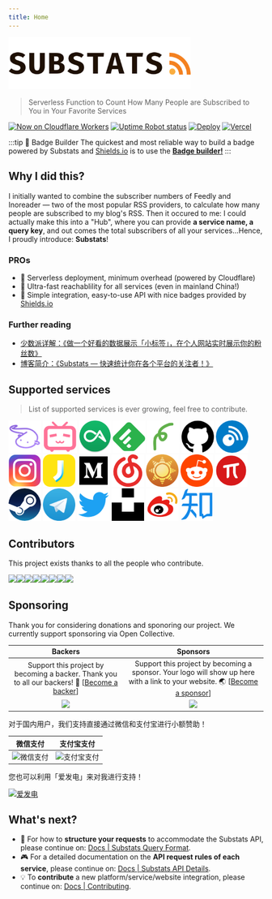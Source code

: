 ```yaml
---
title: Home
---
```


<img src="./assets/substats.svg" alt="substats-logo" width="360px" height="auto" >

> Serverless Function to Count How Many People are Subscribed to You in Your Favorite Services

[![Now on Cloudflare Workers](https://img.shields.io/badge/Now%20on-Cloudflare%20Workers-f38020?logo=cloudflare&logoColor=f38020)](https://api.spencerwoo.com/substats/)
[![Uptime Robot status](https://img.shields.io/uptimerobot/status/m784533782-966fa87a7f1afd93c9cc4e51?label=Status&color=00B0D8&logo=probot&logoColor=white)](https://stats.uptimerobot.com/92yjVTmk63/784533782)
[![Deploy](https://github.com/spencerwooo/Substats/workflows/Deploy/badge.svg)](https://github.com/spencerwooo/Substats/actions?query=workflow%3ADeploy)
[![Vercel](https://badgen.net/https/now.swoo.workers.dev/dpl_FiMBkC6zs1o9eb36Hzd1fgnstM1D?labelColor=black&label=Vercel&icon=zeit)](https://substats.spencerwoo.com/)

:::tip 🍍 Badge Builder <Badge text="new" />
The quickest and most reliable way to build a badge powered by Substats and [Shields.io](https://shields.io/) is to use the [**Badge builder!**](/builder/)
:::

## Why I did this?

I initially wanted to combine the subscriber numbers of Feedly and Inoreader — two of the most popular RSS providers, to calculate how many people are subscribed to my blog's RSS. Then it occured to me: I could actually make this into a "Hub", where you can provide **a service name, a query key**, and out comes the total subscribers of all your services...Hence, I proudly introduce: **Substats**!

### PROs

- 🧊 Serverless deployment, minimum overhead (powered by Cloudflare)
- 🚀 Ultra-fast reachablility for all services (even in mainland China!)
- 🎈 Simple integration, easy-to-use API with nice badges provided by [Shields.io](https://shields.io/)

### Further reading

- [少数派详解：《做一个好看的数据展示「小标签」，在个人网站实时展示你的粉丝数》](https://sspai.com/post/59593)
- [博客简介：《Substats — 快速统计你在各个平台的关注者！》](https://blog.spencerwoo.com/2020/03/substats/)

## Supported services <Badge text="new" />

> List of supported services is ever growing, feel free to contribute.

<a href="/api"><img src="./assets/logo_afdian.png" alt="afdian" width="auto" height="64px"/></a>
<a href="/api"><img src="./assets/logo_bilibili.png" alt="bilibili" width="auto" height="64px"/></a>
<a href="/api"><img src="./assets/logo_coolapk.png" alt="coolapk" width="auto" height="64px"/></a>
<a href="/api"><img src="./assets/logo_feedly.png" alt="feedly" width="auto" height="64px"/></a>
<a href="/api"><img src="./assets/logo_feedspub.png" alt="feedsPub" width="auto" height="64px"/></a>
<a href="/api"><img src="./assets/logo_github.png" alt="github" width="auto" height="64px"/></a>
<a href="/api"><img src="./assets/logo_inoreader.png" alt="inoreader" width="auto" height="64px"/></a>
<a href="/api"><img src="./assets/logo_ins.png" alt="instagram" width="auto" height="64px"/></a>
<a href="/api"><img src="./assets/logo_jike.png" alt="jike" width="auto" height="64px"/></a>
<a href="/api"><img src="./assets/logo_medium.png" alt="medium" width="auto" height="64px"/></a>
<a href="/api"><img src="./assets/logo_neteasemusic.png" alt="neteaseMusic" width="auto" height="64px"/></a>
<a href="/api"><img src="./assets/logo_newsblur.png" alt="newsblur" width="auto" height="64px"/></a>
<a href="/api"><img src="./assets/logo_reddit.png" alt="reddit" width="auto" height="64px"/></a>
<a href="/api"><img src="./assets/logo_sspai.png" alt="sspai" width="auto" height="64px"/></a>
<a href="/api"><img src="./assets/logo_steam.png" alt="steam" width="auto" height="64px"/></a>
<a href="/api"><img src="./assets/logo_tg.png" alt="telegram" width="auto" height="64px"/></a>
<a href="/api"><img src="./assets/logo_twitter.png" alt="twitter" width="auto" height="64px"/></a>
<a href="/api"><img src="./assets/logo_unsplash.png" alt="unsplash" width="auto" height="64px"/></a>
<a href="/api"><img src="./assets/logo_weibo.png" alt="weibo" width="auto" height="64px"/></a>
<a href="/api"><img src="./assets/logo_zhihu.png" alt="zhihu" width="auto" height="64px"/></a>

## Contributors

This project exists thanks to all the people who contribute.

<!-- <a href="https://github.com/spencerwooo/Substats/graphs/contributors"><img src="https://opencollective.com/substats/contributors.svg" /></a> -->

[![](https://sourcerer.io/fame/spencerwooo/spencerwooo/Substats/images/0)](https://sourcerer.io/fame/spencerwooo/spencerwooo/Substats/links/0)[![](https://sourcerer.io/fame/spencerwooo/spencerwooo/Substats/images/1)](https://sourcerer.io/fame/spencerwooo/spencerwooo/Substats/links/1)[![](https://sourcerer.io/fame/spencerwooo/spencerwooo/Substats/images/2)](https://sourcerer.io/fame/spencerwooo/spencerwooo/Substats/links/2)[![](https://sourcerer.io/fame/spencerwooo/spencerwooo/Substats/images/3)](https://sourcerer.io/fame/spencerwooo/spencerwooo/Substats/links/3)[![](https://sourcerer.io/fame/spencerwooo/spencerwooo/Substats/images/4)](https://sourcerer.io/fame/spencerwooo/spencerwooo/Substats/links/4)[![](https://sourcerer.io/fame/spencerwooo/spencerwooo/Substats/images/5)](https://sourcerer.io/fame/spencerwooo/spencerwooo/Substats/links/5)[![](https://sourcerer.io/fame/spencerwooo/spencerwooo/Substats/images/6)](https://sourcerer.io/fame/spencerwooo/spencerwooo/Substats/links/6)[![](https://sourcerer.io/fame/spencerwooo/spencerwooo/Substats/images/7)](https://sourcerer.io/fame/spencerwooo/spencerwooo/Substats/links/7)

## Sponsoring

Thank you for considering donations and sponoring our project. We currently support sponsoring via Open Collective.

|                                                                          Backers                                                                           |                                                                                 Sponsors                                                                                  |
| :--------------------------------------------------------------------------------------------------------------------------------------------------------: | :-----------------------------------------------------------------------------------------------------------------------------------------------------------------------: |
|        Support this project by becoming a backer. Thank you to all our backers! 🙏 [[Become a backer](https://opencollective.com/substats#backer)]         | Support this project by becoming a sponsor. Your logo will show up here with a link to your website. 🌏 [[Become a sponsor](https://opencollective.com/substats#sponsor)] |
| <a href="https://opencollective.com/substats#backers" target="_blank"><img src="https://opencollective.com/substats/tiers/backer.svg?avatarHeight=50"></a> |   <a href="https://opencollective.com/substats/sponsor/0/website" target="_blank"><img src="https://opencollective.com/substats/tiers/sponsor.svg?avatarHeight=50"></a>   |

对于国内用户，我们支持直接通过微信和支付宝进行小额赞助！

|                                         微信支付                                         |                                          支付宝支付                                          |
| :--------------------------------------------------------------------------------------: | :------------------------------------------------------------------------------------------: |
| <img src="https://i.loli.net/2018/03/13/5aa7ae214b63f.jpg" alt="微信支付" width="200px"> | <img src="https://i.loli.net/2020/03/26/f2GT6StAchgqea4.png" alt="支付宝支付" width="200px"> |

您也可以利用「爱发电」来对我进行支持！

[![爱发电](https://img.shields.io/badge/%E7%88%B1%E5%8F%91%E7%94%B5-@SpencerWoo-946ce6?labelColor=24292e&style=for-the-badge)](https://afdian.net/@spencerwoo)

## What's next?

- 📖 For how to **structure your requests** to accommodate the Substats API, please continue on: [Docs | Substats Query Format](/query.md).
- 🎮 For a detailed documentation on the **API request rules of each service**, please continue on: [Docs | Substats API Details](/api.md).
- 💡 To **contribute** a new platform/service/website integration, please continue on: [Docs | Contributing](/dev/).
